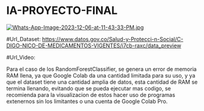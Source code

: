 # IA-PROYECTO-FINAL

[![Whats-App-Image-2023-12-06-at-11-43-33-PM.jpg](https://i.postimg.cc/xCYjCdxQ/Whats-App-Image-2023-12-06-at-11-43-33-PM.jpg)](https://postimg.cc/d7HcNJcN)

#Url_Dataset: https://www.datos.gov.co/Salud-y-Protecci-n-Social/C-DIGO-NICO-DE-MEDICAMENTOS-VIGENTES/i7cb-raxc/data_preview

#Url_Video: 


Para el caso de los RandomForestClassifier, se genera un error de memoria RAM llena, ya que Google Colab da una cantidad limitada para su uso, y ya que el dataset tiene una cantidad amplia de datos, esta cantidad de RAM se termina llenando, evitando que se pueda ejecutar mas codigo, se recomienda para la visualizacion de estos hacer uso de programas extenernos sin los limitantes o una cuenta de Google Colab Pro.
